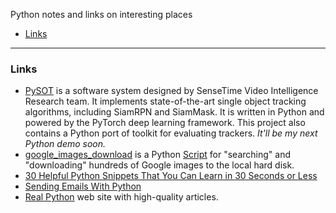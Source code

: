 Python notes and links on interesting places

   - [Links](#links)

---
### <a name="links" />Links

   * [PySOT](https://github.com/STVIR/pysot) is a software system designed by
     SenseTime Video Intelligence Research team. It implements state-of-the-art
     single object tracking algorithms, including SiamRPN and SiamMask.
     It is written in Python and powered by the PyTorch deep learning framework.
     This project also contains a Python port of toolkit for evaluating trackers.
     *It'll be my next Python demo soon.*
   * [google_images_download](https://pypi.org/project/google_images_download) is a Python
     [Script](https://github.com/hardikvasa/google-images-download)
     for "searching" and "downloading" hundreds of Google images to the local hard disk.
   * [30 Helpful Python Snippets That You Can Learn in 30 Seconds or Less](https://towardsdatascience.com/30-helpful-python-snippets-that-you-can-learn-in-30-seconds-or-less-69bb49204172)
   * [Sending Emails With Python](https://realpython.com/python-send-email)
   * [Real Python](https://realpython.com) web site with high-quality articles.
